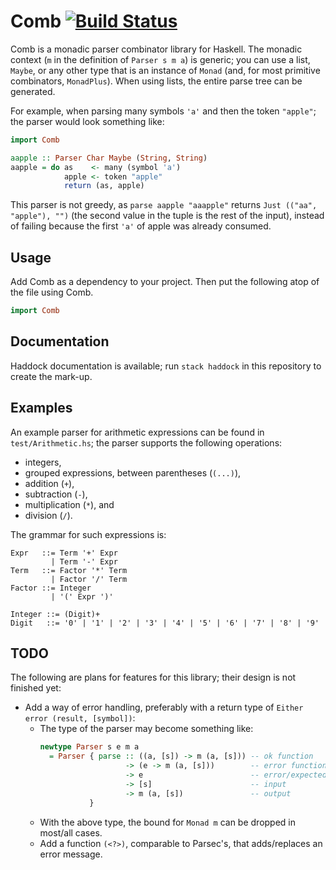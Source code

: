 # Comb [![Build Status](https://travis-ci.org/splintah/Comb.svg?branch=master)](https://travis-ci.org/splintah/Comb)

Comb is a monadic parser combinator library for Haskell.
The monadic context (`m` in the definition of `Parser s m a`) is generic;
you can use a list, `Maybe`, or any other type that is an instance of `Monad` (and, for most primitive combinators, `MonadPlus`).
When using lists, the entire parse tree can be generated.

For example, when parsing many symbols `'a'` and then the token `"apple"`;
the parser would look something like:

```haskell
import Comb

aapple :: Parser Char Maybe (String, String)
aapple = do as    <- many (symbol 'a')
            apple <- token "apple"
            return (as, apple)
```

This parser is not greedy, as `parse aapple "aaapple"` returns `Just (("aa", "apple"), "")` (the second value in the tuple is the rest of the input), instead of failing because the first `'a'` of apple was already consumed.

## Usage

Add Comb as a dependency to your project.
Then put the following atop of the file using Comb.

```haskell
import Comb
```

## Documentation

Haddock documentation is available;
run `stack haddock` in this repository to create the mark-up.

## Examples

An example parser for arithmetic expressions can be found in `test/Arithmetic.hs`;
the parser supports the following operations:
* integers,
* grouped expressions, between parentheses (`(...)`),
* addition (`+`),
* subtraction (`-`),
* multiplication (`*`), and
* division (`/`).

The grammar for such expressions is:

```ebnf
Expr   ::= Term '+' Expr
         | Term '-' Expr
Term   ::= Factor '*' Term
         | Factor '/' Term
Factor ::= Integer
         | '(' Expr ')'

Integer ::= (Digit)+
Digit   ::= '0' | '1' | '2' | '3' | '4' | '5' | '6' | '7' | '8' | '9'
```

## TODO

The following are plans for features for this library;
their design is not finished yet:

* Add a way of error handling, preferably with a return type of `Either error (result, [symbol])`:
  - The type of the parser may become something like:
    ```haskell
    newtype Parser s e m a
      = Parser { parse :: ((a, [s]) -> m (a, [s])) -- ok function
                       -> (e -> m (a, [s]))        -- error function
                       -> e                        -- error/expected value
                       -> [s]                      -- input
                       -> m (a, [s])               -- output
               }
    ```
  - With the above type, the bound for `Monad m` can be dropped in most/all cases.
  - Add a function `(<?>)`, comparable to Parsec's, that adds/replaces an error message.
